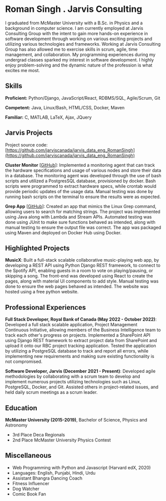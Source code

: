 # Roman Singh . Jarvis Consulting

I graduated from McMaster University with a B.Sc. in Physics and a background in computer science. I am currently employed at Jarvis Consulting Group with the intent to gain more hands-on experience in software development through working on various exciting projects and utilizing various technologies and frameworks. Working at Jarvis Consulting Group has also allowed me to exercise skills in scrum, agile, time management, and collaboration.  My programming experiences during my undergrad classes sparked my interest in software development. I highly enjoy problem-solving and the dynamic nature of the profession is what excites me most.

## Skills

**Proficient:** Python/Django, JavaScript/React, RDBMS/SQL, Agile/Scrum, Git

**Competent:** Java, Linux/Bash, HTML/CSS, Docker, Maven

**Familiar:** C, MATLAB, LaTeX, Ajax, JQuery

## Jarvis Projects

Project source code: [https://github.com/jarviscanada/jarvis_data_eng_RomanSingh](https://github.com/jarviscanada/jarvis_data_eng_RomanSingh)


**Cluster Monitor** [[GitHub](https://github.com/jarviscanada/jarvis_data_eng_RomanSingh/tree/master/linux_sql)]: Implemented a monitoring agent that can track the hardware specifications and usage of various nodes and store their data in a database. The monitoring agent was developed through the use of bash scripts and utilized a PostgresSQL database, provisioned by docker. Bash scripts were programmed to extract hardware specs, while crontab would provide periodic updates of the usage data. Manual testing was done by running bash scripts on the terminal to ensure the results were as expected.

**Grep App** [[GitHub](https://github.com/jarviscanada/jarvis_data_eng_RomanSingh/tree/master/core_java)]: Created an app that mimics the Linux Grep command, allowing users to search for matching strings. The project was implemented using Java along with Lambda and Stream APIs. Automated testing was done using JUnit to make sure functions behaved as intended, along with manual testing to ensure the output file was correct. The app was packaged using Maven and deployed on Docker Hub using Docker.


## Highlighted Projects
**MusicX**: Built a full-stack scalable collaborative music-playing web app, by developing a REST API using Python Django REST framework, to connect to the Spotify API, enabling guests in a room to vote on playing/pausing, or skipping a song. The front-end was developed using React to create the pages, along with material UI components to add style. Manual testing was done to ensure the web pages behaved as intended. The website was hosted using a free python website.


## Professional Experiences

**Full Stack Developer, Royal Bank of Canada (May 2022 - October 2022)**: Developed a full stack scalable application, Project Management Continuous Initiative, allowing members of the Business Intelligence team to track each other's progress on projects. Implemented a SharePoint API using Django REST framework to extract project data from SharePoint and upload it onto our RBC project tracking application. Tested the application by utilizing a PostgreSQL database to track and report all errors, while implementing new requirements and making sure existing functionality is not compromised.

**Software Developer, Jarvis (December 2021 - Present)**: Developed agile methodologies by collaborating with a scrum team to develop and implement numerous projects utilizing technologies such as Linux, PostgreSQL, Docker, and Git. Assisted others in project-related issues, and held daily scrum meetings as a scrum leader.


## Education
**McMaster University (2015-2019)**, Bachelor of Science, Physics and Astronomy
- 3rd Place Deca Regionals
- 2nd Place McMaster University Physics Contest


## Miscellaneous
- Web Programming with Python and Javascript (Harvard edX, 2020)
- Languages: English, Punjabi, Hindi, Urdu
- Assistant Bhangra Dancing Coach
- Fitness Influencer
- Dog Watcher
- Comic Book Fan